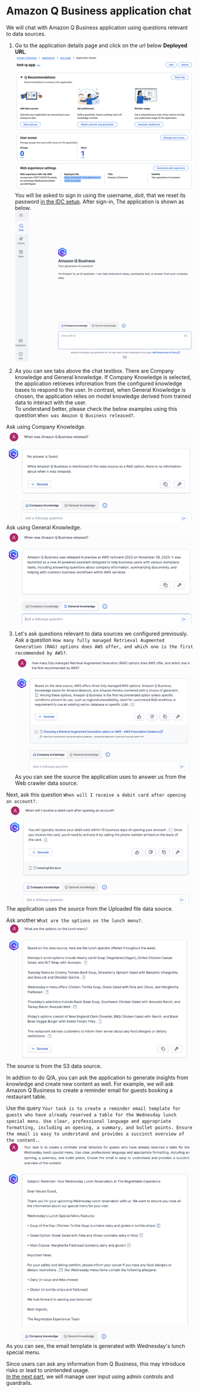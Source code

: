 # Amazon Q Business application chat
We will chat with Amazon Q Business application using questions relevant to data sources.

1. Go to the application details page and click on the url below **Deployed URL**.  
![chat-1](./img/chat-1.png)
You will be asked to sign in using the username, *doit*, that we reset its password [in the IDC setup](../q-app/README.md#iam-identity-center-setup).  After sign-in, The application is shown as below.  
![chat-2](./img/chat-2.png)  

2. As you can see tabs above the chat textbox. There are Company knowledge and General knowledge. If Company Knowledge is selected, the application retrieves information from the configured knowledge bases to respond to the user. In contrast, when General Knowledge is chosen, the application relies on model knowledge derived from trained data to interact with the user.  
To understand better, please check the below examples using this question `When was Amazon Q Business released?`.   

Ask using Company Knowledge.  
![chat-3](./img/chat-3.png)  
Ask using General Knowledge.  
![chat-4](./img/chat-4.png)  

3. Let's ask questions relevant to data sources we configured previously.  
Ask a question `How many fully managed Retrieval Augmented Generation (RAG) options does AWS offer, and which one is the first recommended by AWS?`.  
![chat-5](./img/chat-5.png)  
As you can see the source the application uses to answer us from the Web crawler data source.  

Next, ask this question `When will I receive a debit card after opening an account?`.  
![chat-6](./img/chat-6.png)  
The application uses the source from the Uploaded file data source.  

Ask another `What are the options on the lunch menu?`.  
![chat-7](./img/chat-7.png)  
The source is from the S3 data source.  

In addtion to do Q/A, you can ask the application to generate insights from knowledge and create new content as well. For example, we will ask Amazon Q Business to create a reminder email for guests booking a restaurant table.

Use the query `Your task is to create a reminder email template for guests who have already reserved a table for the Wednesday lunch special menu. Use clear, professional language and appropriate formatting, including an opening, a summary, and bullet points. Ensure the email is easy to understand and provides a succinct overview of the content.`.   
![chat-8](./img/chat-8.png)  
As you can see, the email template is generated with Wednesday's lunch special menu.

Since users can ask any information from Q Business, this may introduce risks or lead to unintended usage.  
[In the next part](../guardrail/README.md), we will manage user input using admin controls and guardrails.